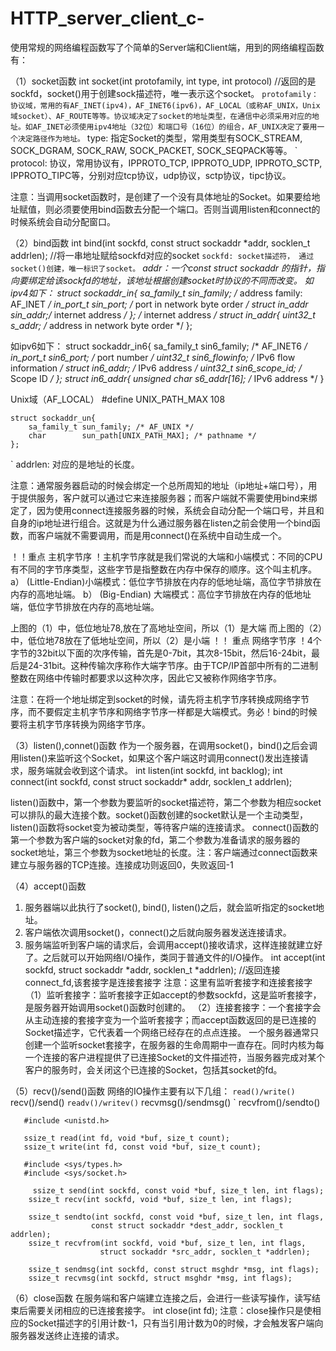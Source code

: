 # HTTP_server_client_c-

使用常规的网络编程函数写了个简单的Server端和Client端，用到的网络编程函数有：

（1）socket函数
int socket(int protofamily, int type, int protocol) //返回的是sockfd，socket()用于创建sock描述符，唯一表示这个socket。
` protofamily：协议域，常用的有AF_INET(ipv4)，AF_INET6(ipv6)，AF_LOCAL（或称AF_UNIX，Unix域socket）、AF_ROUTE等等。协议域决定了socket的地址类型，在通信中必须采用对应的地址。如AF_INET必须使用ipv4地址（32位）和端口号（16位）的组合，AF_UNIX决定了要用一个决定路径作为地址。
` type: 指定Socket的类型，常用类型有SOCK_STREAM, SOCK_DGRAM, SOCK_RAW, SOCK_PACKET, SOCK_SEQPACK等等。
` protocol: 协议，常用协议有，IPPROTO_TCP, IPPROTO_UDP, IPPROTO_SCTP, IPPROTO_TIPC等，分别对应tcp协议，udp协议，sctp协议，tipc协议。

注意：当调用socket函数时，是创建了一个没有具体地址的Socket。如果要给地址赋值，则必须要使用bind函数去分配一个端口。否则当调用listen和connect的时候系统会自动分配窗口。

（2）bind函数
int bind(int sockfd, const struct sockaddr *addr, socklen_t addrlen); //将一串地址赋给sockfd对应的socket
` sockfd: socket描述符， 通过socket()创建，唯一标识了socket。
` *addr：一个const struct sockaddr 的指针，指向要绑定给该sockfd的地址，该地址根据创建socket时协议的不同而改变。
如ipv4如下：
    struct sockaddr_in{
        sa_family_t sin_family; /* address family: AF_INET */
        in_port_t   sin_port;   /* port in network byte order */
        struct in_addr sin_addr;/* internet address */
    };
    /* internet address */
    struct in_addr{
        uint32_t s_addr; /* address in network byte order */
    };

如ipv6如下：
    struct sockaddr_in6{
        sa_family_t sin6_family; /* AF_INET6 */
        in_port_t   sin6_port;   /* port number */
        uint32_t    sin6_flowinfo; /* IPv6 flow information */
        struct      in6_addr;    /* IPv6 address */
        uint32_t    sin6_scope_id; /* Scope ID */
    };
    struct in6_addr{
        unsigned char s6_addr[16]; /* IPv6 address */
    }

Unix域（AF_LOCAL）
    #define UNIX_PATH_MAX 108
    
    struct sockaddr_un{
        sa_family_t sun_family; /* AF_UNIX */  
        char        sun_path[UNIX_PATH_MAX]; /* pathname */
    };

` addrlen: 对应的是地址的长度。

注意：通常服务器启动的时候会绑定一个总所周知的地址（ip地址+端口号），用于提供服务，客户就可以通过它来连接服务器；而客户端就不需要使用bind来绑定了，因为使用connect连接服务器的时候，系统会自动分配一个端口号，并且和自身的ip地址进行组合。这就是为什么通过服务器在listen之前会使用一个bind函数，而客户端就不需要调用，而是用connect()在系统中自动生成一个。

！！重点
主机字节序
！主机字节序就是我们常说的大端和小端模式：不同的CPU有不同的字节序类型，这些字节是指整数在内存中保存的顺序。这个叫主机序。
        a） (Little-Endian)小端模式：低位字节排放在内存的低地址端，高位字节排放在内存的高地址端。
        b） (Big-Endian)   大端模式：高位字节排放在内存的低地址端，低位字节排放在内存的高地址端。


上图的（1）中，低位地址78,放在了高地址空间，所以（1）是大端
而上图的（2）中，低位地78放在了低地址空间，所以（2）是小端
！！ 重点
网络字节序
！4个字节的32bit以下面的次序传输，首先是0-7bit，其次8-15bit，然后16-24bit，最后是24-31bit。这种传输次序称作大端字节序。由于TCP/IP首部中所有的二进制
整数在网络中传输时都要求以这种次序，因此它又被称作网络字节序。

注意：在将一个地址绑定到socket的时候，请先将主机字节序转换成网络字节序，而不要假定主机字节序和网络字节序一样都是大端模式。务必！bind的时候要将主机字节序转换为网络字节序。

（3）listen(),connet()函数
作为一个服务器，在调用socket()，bind()之后会调用listen()来监听这个Socket，如果这个客户端这时调用connect()发出连接请求，服务端就会收到这个请求。
int listen(int sockfd, int backlog);
int connect(int sockfd, const struct sockaddr* addr, socklen_t addrlen);

listen()函数中，第一个参数为要监听的socket描述符，第二个参数为相应socket可以排队的最大连接个数。socket()函数创建的socket默认是一个主动类型，listen()函数将socket变为被动类型，等待客户端的连接请求。
connect()函数的第一个参数为客户端的socket对象的fd，第二个参数为准备请求的服务器的socket地址，第三个参数为socket地址的长度。注：客户端通过connect函数来建立与服务器的TCP连接。连接成功则返回0，失败返回-1


（4）accept()函数
1. 服务器端以此执行了socket(), bind(), listen()之后，就会监听指定的socket地址。
2. 客户端依次调用socket()，connect()之后就向服务器发送连接请求。
3. 服务端监听到客户端的请求后，会调用accept()接收请求，这样连接就建立好了。之后就可以开始网络I/O操作，类同于普通文件的I/O操作。
int accept(int sockfd, struct sockaddr *addr, socklen_t *addrlen); //返回连接connect_fd,该套接字是连接套接字
注意：这里有监听套接字和连接套接字
（1）监听套接字：监听套接字正如accept的参数sockfd，这是监听套接字，是服务器开始调用socket()函数时创建的。
（2）连接套接字：一个套接字会从主动连接的套接字变为一个监听套接字；而accept函数返回的是已连接的Socket描述字，它代表着一个网络已经存在的点点连接。
一个服务器通常只创建一个监听socket套接字，在服务器的生命周期中一直存在。同时内核为每一个连接的客户进程提供了已连接Socket的文件描述符，当服务器完成对某个客户的服务时，会关闭这个已连接的Socket，包括其socket的fd。


（5）recv()/send()函数
网络的IO操作主要有以下几组：
` read()/write()
` recv()/send()
` readv()/writev()
` recvmsg()/sendmsg()
` recvfrom()/sendto()


       #include <unistd.h>

       ssize_t read(int fd, void *buf, size_t count);
       ssize_t write(int fd, const void *buf, size_t count);

       #include <sys/types.h>
       #include <sys/socket.h>

         ssize_t send(int sockfd, const void *buf, size_t len, int flags);
        ssize_t recv(int sockfd, void *buf, size_t len, int flags);
        
        ssize_t sendto(int sockfd, const void *buf, size_t len, int flags,
                      const struct sockaddr *dest_addr, socklen_t addrlen);
        ssize_t recvfrom(int sockfd, void *buf, size_t len, int flags,
                        struct sockaddr *src_addr, socklen_t *addrlen);
        
        ssize_t sendmsg(int sockfd, const struct msghdr *msg, int flags);
        ssize_t recvmsg(int sockfd, struct msghdr *msg, int flags);





（6）close函数
在服务端和客户端建立连接之后，会进行一些读写操作，读写结束后需要关闭相应的已连接套接字。
int close(int fd);
注意：close操作只是使相应的Socket描述字的引用计数-1，只有当引用计数为0的时候，才会触发客户端向服务器发送终止连接的请求。
